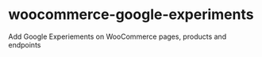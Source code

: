 # woocommerce-google-experiments
Add Google Experiements on WooCommerce pages, products and endpoints
